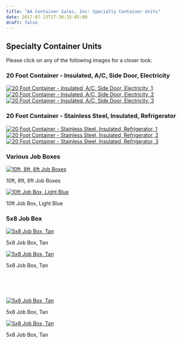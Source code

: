 ```yaml
---
title: "AA Container Sales, Inc: Specialty Container Units"
date: 2017-07-13T17:38:15-05:00
draft: false
---
```


## Specialty Container Units

Please click on any of the following images for a closer look:

### 20 Foot Container - Insulated, A/C, Side Door, Electricity

<div class="pure-g">
  <div class="pure-u-1 pure-u-md-8-24">
    <div class="col">
      <a class="colorbox" href="/images/specialty_units/large/20ft_insulated_ac_sidedr_win_electr_1.jpg">
        <img src="/images/specialty_units/medium/20ft_insulated_ac_sidedr_win_electr_1.jpg"
          alt="20 Foot Container - Insulated, A/C, Side Door, Electricity, 1" class="thumb" />
      </a>
    </div>
  </div>
  <div class="pure-u-1 pure-u-md-8-24">
    <div class="col">
      <a class="colorbox" href="/images/specialty_units/large/20ft_insulated_ac_sidedr_win_electr_2.jpg">
        <img src="/images/specialty_units/medium/20ft_insulated_ac_sidedr_win_electr_2.jpg"
          alt="20 Foot Container - Insulated, A/C, Side Door, Electricity, 2" class="thumb" />
      </a>
    </div>
  </div>
  <div class="pure-u-1 pure-u-md-8-24">
    <div class="col">
      <a class="colorbox" href="/images/specialty_units/large/20ft_insulated_ac_sidedr_win_electr_3.jpg">
        <img src="/images/specialty_units/medium/20ft_insulated_ac_sidedr_win_electr_3.jpg"
          alt="20 Foot Container - Insulated, A/C, Side Door, Electricity, 3" class="thumb" />
      </a>
    </div>
  </div>
</div>

### 20 Foot Container - Stainless Steel, Insulated, Refrigerator

<div class="pure-g">
  <div class="pure-u-1 pure-u-md-8-24">
    <div class="col">
      <a class="colorbox" href="/images/specialty_units/large/20ft_insulated_fridge_stainless_t1.jpg">
        <img src="/images/specialty_units/medium/20ft_insulated_fridge_stainless_t1.jpg"
          alt="20 Foot Container - Stainless Steel, Insulated, Refrigerator, 1" class="thumb" />
      </a>
    </div>
  </div>
  <div class="pure-u-1 pure-u-md-8-24">
    <div class="col">
      <a class="colorbox" href="/images/specialty_units/large/20ft_insulated_fridge_stainless_t2.jpg">
        <img src="/images/specialty_units/medium/20ft_insulated_fridge_stainless_t2.jpg"
          alt="20 Foot Container - Stainless Steel, Insulated, Refrigerator, 2" class="thumb" />
      </a>
    </div>
  </div>
  <div class="pure-u-1 pure-u-md-8-24">
    <div class="col">
      <a class="colorbox" href="/images/specialty_units/large/20ft_insulated_fridge_stainless_t3.jpg">
        <img src="/images/specialty_units/medium/20ft_insulated_fridge_stainless_t3.jpg"
          alt="20 Foot Container - Stainless Steel, Insulated, Refrigerator, 3" class="thumb" />
      </a>
    </div>
  </div>
</div>
<div class="pure-g">
  <div class="pure-u-1 pure-u-md-8-24">
    <div class="col">
      <h3>Various Job Boxes</h3>
      <a class="colorbox" href="/images/specialty_units/large/10ft_8ft_6ft_t.jpg" title="10ft, 8ft, 6ft Job Boxes">
        <img src="/images/specialty_units/medium/10ft_8ft_6ft_t.jpg" alt="10ft, 8ft, 6ft Job Boxes" class="thumb" />
      </a>
      <p class="caption">10ft, 8ft, 6ft Job Boxes</p>
      <a class="colorbox" href="/images/specialty_units/large/10ft_lb1.jpg" title="10ft Job Box, Light Blue">
        <img src="/images/specialty_units/medium/10ft_lb1.jpg" alt="10ft Job Box, Light Blue" class="thumb" />
      </a>
      <p class="caption">10ft Job Box, Light Blue</p>
    </div>
  </div>
  <div class="pure-u-1 pure-u-md-8-24">
    <div class="col">
      <h3>5x8 Job Box</h3>
      <a class="colorbox" href="/images/specialty_units/large/5x8_job_box_t1.jpg" title="5x8 Job Box, Tan">
        <img src="/images/specialty_units/medium/5x8_job_box_t1.jpg" alt="5x8 Job Box, Tan" class="thumb" />
      </a>
      <p class="caption">5x8 Job Box, Tan</p>
      <a class="colorbox" href="/images/specialty_units/large/5x8_job_box_t2.jpg" title="5x8 Job Box, Tan">
        <img src="/images/specialty_units/medium/5x8_job_box_t2.jpg" alt="5x8 Job Box, Tan" class="thumb" />
      </a>
      <p class="caption">5x8 Job Box, Tan</p>
    </div>
  </div>
  <div class="pure-u-1 pure-u-md-8-24">
    <div class="col" style="padding-top: 65px;">
      <a class="colorbox" href="/images/specialty_units/large/5x8_job_box_t3.jpg" title="5x8 Job Box, Tan">
        <img src="/images/specialty_units/medium/5x8_job_box_t3.jpg" alt="5x8 Job Box, Tan" class="thumb" />
      </a>
      <p class="caption">5x8 Job Box, Tan</p>
      <a class="colorbox" href="/images/specialty_units/large/5x8_job_box_t4.jpg" title="5x8 Job Box, Tan">
        <img src="/images/specialty_units/medium/5x8_job_box_t4.jpg" alt="5x8 Job Box, Tan" class="thumb" />
      </a>
      <p class="caption">5x8 Job Box, Tan</p>
    </div>
  </div>
</div>
